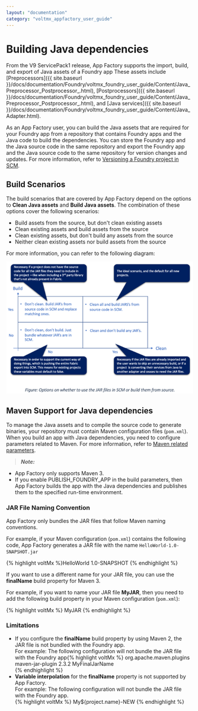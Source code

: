 ```yaml
---
layout: "documentation"
category: "voltmx_appfactory_user_guide"
---
```

                          

Building Java dependencies
==========================

From the V9 ServicePack1 release, App Factory supports the import, build, and export of Java assets of a Foundry app These assets include [Preprocessors]({{ site.baseurl }}/docs/documentation/Foundry/voltmx_foundry_user_guide/Content/Java_Preprocessor_Postprocessor_.html), [Postprocessors]({{ site.baseurl }}/docs/documentation/Foundry/voltmx_foundry_user_guide/Content/Java_Preprocessor_Postprocessor_.html), and [Java services]({{ site.baseurl }}/docs/documentation/Foundry/voltmx_foundry_user_guide/Content/Java_Adapter.html).

As an App Factory user, you can build the Java assets that are required for your Foundry app from a repository that contains Foundry apps and the Java code to build the dependencies. You can store the Foundry app and the Java source code in the same repository and export the Foundry app and the Java source code to the same repository for version changes and updates. For more information, refer to [Versioning a Foundry project in SCM](FoundryProjectVersioning.html#Foundry).

Build Scenarios
---------------

The build scenarios that are covered by App Factory depend on the options to **Clean Java assets** and **Build Java assets**. The combination of these options cover the following scenarios:

*   Build assets from the source, but don't clean existing assets
*   Clean existing assets and build assets from the source
*   Clean existing assets, but don't build any assets from the source
*   Neither clean existing assets nor build assets from the source

For more information, you can refer to the following diagram:

![](Resources/Images/Monorepo_Java_Matrix_640x451.png)

Maven Support for Java dependencies
-----------------------------------

To manage the Java assets and to compile the source code to generate binaries, your repository must contain Maven configuration files (`pom.xml`). When you build an app with Java dependencies, you need to configure parameters related to Maven. For more information, refer to [Maven related parameters](BuildingFoundryApp.html#Maven).

> **_Note:_**

*   App Factory only supports Maven 3.
*   If you enable PUBLISH\_FOUNDRY\_APP in the build parameters, then App Factory builds the app with the Java dependencies and publishes them to the specified run-time environment.

### JAR File Naming Convention

App Factory only bundles the JAR files that follow Maven naming conventions.

For example, if your Maven configuration (`pom.xml`) contains the following code, App Factory generates a JAR file with the name `HelloWorld-1.0-SNAPSHOT.jar`

{% highlight voltMx %}<artifactId>HelloWorld</artifactId>
<version>1.0-SNAPSHOT</version>
{% endhighlight %}

If you want to use a different name for your JAR file, you can use the **finalName** build property for Maven 3.

For example, if you want to name your JAR file **MyJAR**, then you need to add the following build property in your Maven configuration (`pom.xml`):

{% highlight voltMx %}<build>
	<finalName>MyJAR</finalName>
</build>
{% endhighlight %}

### Limitations

*   If you configure the **finalName** build property by using Maven 2, the JAR file is not bundled with the Foundry app.  
    For example: The following configuration will not bundle the JAR file with the Foundry app{% highlight voltMx %}<plugin>
    	<groupId>org.apache.maven.plugins</groupId>
    	<artifactId>maven-jar-plugin</artifactId>
    	<version>2.3.2</version>
    	<configuration>
    		<finalName>MyFinalJarName</finalName>                   
    	</configuration>
    </plugin>
    {% endhighlight %}
*   **Variable interpolation** for the **finalName** property is not supported by App Factory.  
    For example: The following configuration will not bundle the JAR file with the Foundry app.  
    {% highlight voltMx %}<build>
    	<finalName>My${project.name}-NEW</finalName>
    </build>
    {% endhighlight %}
